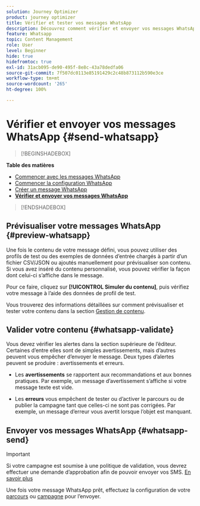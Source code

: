 ```yaml
---
solution: Journey Optimizer
product: journey optimizer
title: Vérifier et tester vos messages WhatsApp
description: Découvrez comment vérifier et envoyer vos messages WhatsApp dans Journey Optimizer.
feature: Whatsapp
topic: Content Management
role: User
level: Beginner
hide: true
hidefromtoc: true
exl-id: 31acb095-de90-495f-8e8c-43a78dedfa06
source-git-commit: 7f507dc0113e85191429c2c48b873112b590e3ce
workflow-type: tm+mt
source-wordcount: '265'
ht-degree: 100%

---
```


# Vérifier et envoyer vos messages WhatsApp {#send-whatsapp}

>[!BEGINSHADEBOX]

**Table des matières**

* [Commencer avec les messages WhatsApp](get-started-whatsapp.md)
* [Commencer la configuration WhatsApp ](whatsapp-configuration.md)
* [Créer un message WhatsApp](create-whatsapp.md)
* **[Vérifier et envoyer vos messages WhatsApp](send-whatsapp.md)**

>[!ENDSHADEBOX]

## Prévisualiser votre messages WhatsApp {#preview-whatsapp}

Une fois le contenu de votre message défini, vous pouvez utiliser des profils de test ou des exemples de données d’entrée chargés à partir d’un fichier CSV/JSON ou ajoutés manuellement pour prévisualiser son contenu. Si vous avez inséré du contenu personnalisé, vous pouvez vérifier la façon dont celui-ci s’affiche dans le message.

Pour ce faire, cliquez sur **[!UICONTROL Simuler du contenu]**, puis vérifiez votre message à l’aide des données de profil de test.

Vous trouverez des informations détaillées sur comment prévisualiser et tester votre contenu dans la section [Gestion de contenu](../content-management/preview-test.md).

## Valider votre contenu {#whatsapp-validate}

Vous devez vérifier les alertes dans la section supérieure de l’éditeur. Certaines d’entre elles sont de simples avertissements, mais d’autres peuvent vous empêcher d’envoyer le message. Deux types d’alertes peuvent se produire : avertissements et erreurs.

* Les **avertissements** se rapportent aux recommandations et aux bonnes pratiques. Par exemple, un message d’avertissement s’affiche si votre message texte est vide.

* Les **erreurs** vous empêchent de tester ou d’activer le parcours ou de publier la campagne tant que celles-ci ne sont pas corrigées. Par exemple, un message d’erreur vous avertit lorsque l’objet est manquant.

## Envoyer vos messages WhatsApp {#whatsapp-send}

>[!IMPORTANT]
>
> Si votre campagne est soumise à une politique de validation, vous devrez effectuer une demande d’approbation afin de pouvoir envoyer vos SMS. [En savoir plus](../test-approve/gs-approval.md)

Une fois votre message WhatsApp prêt, effectuez la configuration de votre [parcours](../building-journeys/publishing-the-journey.md) ou [campagne](../campaigns/review-activate-campaign.md) pour l’envoyer.
